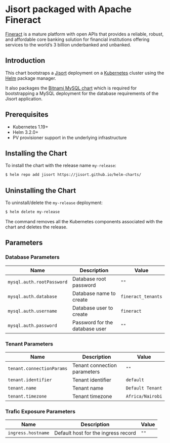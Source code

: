 # Jisort packaged with Apache Fineract

[Fineract](https://github.com/apache/fineract) is a mature platform with open APIs that provides a reliable, robust, and affordable core banking solution for financial institutions offering services to the world’s 3 billion underbanked and unbanked.

## Introduction

This chart bootstraps a [Jisort](https://github.com/truehostcloud/jisort) deployment on a [Kubernetes](http://kubernetes.io) cluster using the [Helm](https://helm.sh) package manager.

It also packages the [Bitnami MySQL chart](https://github.com/bitnami/charts/tree/main/bitnami/mysql) which is required for bootstrapping a MySQL deployment for the database requirements of the Jisort application.

## Prerequisites

 - Kubernetes 1.19+
 - Helm 3.2.0+
 - PV provisioner support in the underlying infrastructure

## Installing the Chart

To install the chart with the release name `my-release`:

```bash
$ helm repo add jisort https://jisort.github.io/helm-charts/
```

## Uninstalling the Chart

To uninstall/delete the `my-release` deployment:

```bash
$ helm delete my-release
```

The command removes all the Kubernetes components associated with the chart and deletes the release.

## Parameters

### Database Parameters

| Name | Description | Value |
|------|-------------|-------|
| `mysql.auth.rootPassword` | Database root password | `""` |
| `mysql.auth.database` | Database name to create | `fineract_tenants` |
| `mysql.auth.username` | Database user to create | `fineract` |
| `mysql.auth.password` | Password for the database user | `""` |

### Tenant Parameters

| Name | Description | Value |
|------|-------------|-------|
| `tenant.connectionParams` | Tenant connection parameters | `""` |
| `tenant.identifier` | Tenant identifier | `default` |
| `tenant.name` | Tenant name | `Default Tenant` |
| `tenant.timezone` | Tenant timezone | `Africa/Nairobi` |

### Trafic Exposure Parameters

| Name | Description | Value |
|------|-------------|-------|
| `ingress.hostname` | Default host for the ingress record | `""` |

